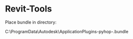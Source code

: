 # Revit-Tools

Place bundle in directory: 

C:\ProgramData\Autodesk\ApplicationPlugins\-pyhop-.bundle
